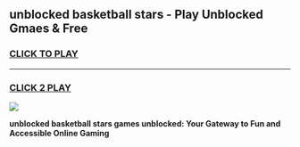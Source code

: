 
## unblocked basketball stars - Play Unblocked Gmaes & Free
<h3>
<a href="https://news.freeplayer.one?title=unblocked_basketball_stars&ref=16F">CLICK TO PLAY</a></h3>
<hr>

<h3>
<a href="https://news.freeplayer.one?title=unblocked_basketball_stars&ref=16F">CLICK 2 PLAY</a>
  
</h3>

<a href="https://news.freeplayer.one?title=unblocked_basketball_stars&ref=16F/"><img src="https://clearcache.store/games.png"></a>


**unblocked basketball stars games unblocked: Your Gateway to Fun and Accessible Online Gaming**

